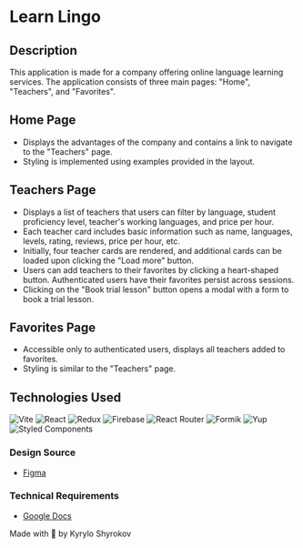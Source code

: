 # Learn Lingo

## Description

This application is made for a company offering online language learning services. The application consists of three main pages: "Home", "Teachers", and "Favorites".

## Home Page

- Displays the advantages of the company and contains a link to navigate to the "Teachers" page.
- Styling is implemented using examples provided in the layout.

## Teachers Page

- Displays a list of teachers that users can filter by language, student proficiency level, teacher's working languages, and price per hour.
- Each teacher card includes basic information such as name, languages, levels, rating, reviews, price per hour, etc.
- Initially, four teacher cards are rendered, and additional cards can be loaded upon clicking the "Load more" button.
- Users can add teachers to their favorites by clicking a heart-shaped button. Authenticated users have their favorites persist across sessions.
- Clicking on the "Book trial lesson" button opens a modal with a form to book a trial lesson.

## Favorites Page

- Accessible only to authenticated users, displays all teachers added to favorites.
- Styling is similar to the "Teachers" page.

## Technologies Used

![Vite](https://img.shields.io/badge/Vite-2C3E50?style=for-the-badge&logo=vite&logoColor=white)
![React](https://img.shields.io/badge/React-61DAFB?style=for-the-badge&logo=react&logoColor=white)
![Redux](https://img.shields.io/badge/Redux-764ABC?style=for-the-badge&logo=redux&logoColor=white)
![Firebase](https://img.shields.io/badge/Firebase-FFCA28?style=for-the-badge&logo=firebase&logoColor=black)
![React Router](https://img.shields.io/badge/React_Router-CA4245?style=for-the-badge&logo=react-router&logoColor=white)
![Formik](https://img.shields.io/badge/Formik-61DAFB?style=for-the-badge&logo=formik&logoColor=white)
![Yup](https://img.shields.io/badge/Yup-FF69B4?style=for-the-badge&logo=yup&logoColor=white)
![Styled Components](https://img.shields.io/badge/Styled_Components-DB7093?style=for-the-badge&logo=styled-components&logoColor=white)

### Design Source

- [Figma](https://www.figma.com/file/dewf5jVviSTuWMMyU3d8Mc/%D0%9F%D0%B5%D1%82-%D0%BF%D1%80%D0%BE%D1%94%D0%BA%D1%82-%D0%B4%D0%BB%D1%8F-%D0%9A%D0%A6?type=design&node-id=0-1&mode=design&t=jCmjSs9PeOjObYSc-0)

### Technical Requirements

- [Google Docs](https://docs.google.com/document/d/1ZB_MFgnnJj7t7OXtv5hESSwY6xRgVoACZKzgZczWc3Y/edit)

Made with 🧡 by Kyrylo Shyrokov
